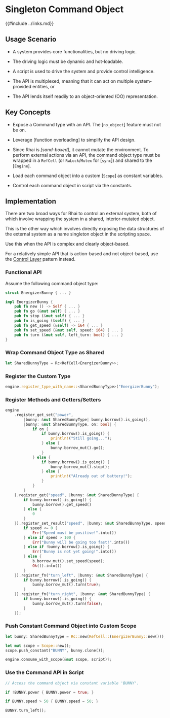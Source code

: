 Singleton Command Object
=======================

{{#include ../links.md}}


Usage Scenario
--------------

* A system provides core functionalities, but no driving logic.

* The driving logic must be dynamic and hot-loadable.

* A script is used to drive the system and provide control intelligence.

* The API is multiplexed, meaning that it can act on multiple system-provided entities, or

* The API lends itself readily to an object-oriented (OO) representation.


Key Concepts
------------

* Expose a Command type with an API.  The [`no_object`] feature must not be on.

* Leverage [function overloading] to simplify the API design.

* Since Rhai is _[sand-boxed]_, it cannot mutate the environment.  To perform external actions via an API, the command object type must be wrapped in a `RefCell` (or `RwLock`/`Mutex` for [`sync`]) and shared to the [`Engine`].

* Load each command object into a custom [`Scope`] as constant variables.

* Control each command object in script via the constants.


Implementation
--------------

There are two broad ways for Rhai to control an external system, both of which involve
wrapping the system in a shared, interior-mutated object.

This is the other way which involves directly exposing the data structures of the external system
as a name singleton object in the scripting space.

Use this when the API is complex and clearly object-based.

For a relatively simple API that is action-based and not object-based,
use the [Control Layer]({{rootUrl}}/patterns/control.md) pattern instead.


### Functional API

Assume the following command object type:

```rust
struct EnergizerBunny { ... }

impl EnergizerBunny {
    pub fn new () -> Self { ... }
    pub fn go (&mut self) { ... }
    pub fn stop (&mut self) { ... }
    pub fn is_going (&self) { ... }
    pub fn get_speed (&self) -> i64 { ... }
    pub fn set_speed (&mut self, speed: i64) { ... }
    pub fn turn (&mut self, left_turn: bool) { ... }
}
```

### Wrap Command Object Type as Shared

```rust
let SharedBunnyType = Rc<RefCell<EnergizerBunny>>;
```

### Register the Custom Type

```rust
engine.register_type_with_name::<SharedBunnyType>("EnergizerBunny");
```

### Register Methods and Getters/Setters

```rust
engine
    .register_get_set("power",
        |bunny: &mut SharedBunnyType| bunny.borrow().is_going(),
        |bunny: &mut SharedBunnyType, on: bool| {
            if on {
                if bunny.borrow().is_going() {
                    println!("Still going...");
                } else {
                    bunny.borrow_mut().go();
                }
            } else {
                if bunny.borrow().is_going() {
                    bunny.borrow_mut().stop();
                } else {
                    println!("Already out of battery!");
                }
            }
        }
    ).register_get("speed", |bunny: &mut SharedBunnyType| {
        if bunny.borrow().is_going() {
            bunny.borrow().get_speed()
        } else {
            0
        }
    }).register_set_result("speed", |bunny: &mut SharedBunnyType, speed: i64| {
        if speed <= 0 {
            Err("Speed must be positive!".into())
        } else if speed > 100 {
            Err("Bunny will be going too fast!".into())
        } else if !bunny.borrow().is_going() {
            Err("Bunny is not yet going!".into())
        } else {
            b.borrow_mut().set_speed(speed);
            Ok(().into())
        }
    }).register_fn("turn_left", |bunny: &mut SharedBunnyType| {
        if bunny.borrow().is_going() {
            bunny.borrow_mut().turn(true);
        }
    }).register_fn("turn_right", |bunny: &mut SharedBunnyType| {
        if bunny.borrow().is_going() {
            bunny.borrow_mut().turn(false);
        }
    });
```

### Push Constant Command Object into Custom Scope

```rust
let bunny: SharedBunnyType = Rc::new(RefCell::(EnergizerBunny::new()));

let mut scope = Scope::new();
scope.push_constant("BUNNY", bunny.clone());

engine.consume_with_scope(&mut scope, script)?;
```

### Use the Command API in Script

```rust
// Access the command object via constant variable 'BUNNY'.

if !BUNNY.power { BUNNY.power = true; }

if BUNNY.speed > 50 { BUNNY.speed = 50; }

BUNNY.turn_left();
```
